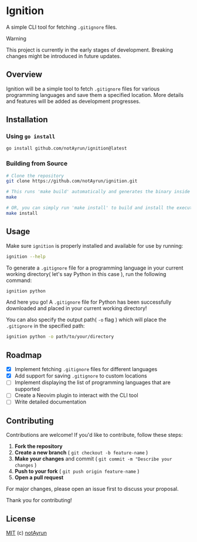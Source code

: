 # Ignition

A simple CLI tool for fetching `.gitignore` files.

> [!WARNING]
> This project is currently in the early stages of development. Breaking changes might be introduced in future updates.

## Overview

Ignition will be a simple tool to fetch `.gitignore` files for various programming languages and save them a specified location. More details and features will be added as development progresses.

## Installation

### Using `go install`

```sh
go install github.com/notAyrun/ignition@latest
```

### Building from Source

```sh
# Clone the repository
git clone https://github.com/notAyrun/ignition.git

# This runs 'make build' automatically and generates the binary inside the build/ dir
make

# OR, you can simply run 'make install' to build and install the executable binary in your $GOPATH/bin
make install
```

## Usage

Make sure `ignition` is properly installed and available for use by running:

```sh
ignition --help
```

To generate a `.gitignore` file for a programming language in your current working directory( let's say Python in this case ), run the following command:

```sh
ignition python
```

And here you go! A `.gitignore` file for Python has been successfully downloaded and placed in your current working directory!

You can also specify the output path( `-o` flag ) which will place the `.gitignore` in the specified path:

```sh
ignition python -o path/to/your/directory
```

## Roadmap

- [x] Implement fetching `.gitignore` files for different languages
- [x] Add support for saving `.gitignore` to custom locations
- [ ] Implement displaying the list of programming languages that are supported
- [ ] Create a Neovim plugin to interact with the CLI tool
- [ ] Write detailed documentation

## Contributing

Contributions are welcome! If you'd like to contribute, follow these steps:

1. **Fork the repository**
2. **Create a new branch** ( `git checkout -b feature-name` )
3. **Make your changes** and commit ( `git commit -m "Describe your changes` )
4. **Push to your fork** ( `git push origin feature-name` )
5. **Open a pull request**

For major changes, please open an issue first to discuss your proposal.

Thank you for contributing!

## License

[MIT](./LICENSE) (c) [notAyrun](https://github.com/notAyrun)
